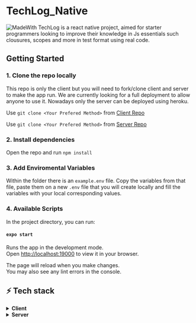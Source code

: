 # TechLog_Native
![MadeWith](https://img.shields.io/badge/Made%20for-VSCode-1f425f.svg)
TechLog is a react native project, aimed for starter programmers looking to improve their knowledge in Js essentials such clousures, scopes and more in test format using real code.

## Getting Started

### 1. Clone the repo locally
This repo is only the client but you will need to fork/clone client and server to make the app run.
We are currently looking for a full deployment to allow anyone to use it.
Nowadays only the server can be deployed using heroku.

Use `git clone <Your Prefered Method>` from [Client Repo](https://github.com/NeoCephei/TechLog_Native)

Use `git clone <Your Prefered Method>` from [Server Repo](https://github.com/NeoCephei/TechLog_Server)

### 2. Install dependencies
Open the repo and run `npm install`

### 3. Add Enviromental Variables
Within the folder there is an `example.env` file. Copy the variables from that file, paste them on a new `.env` file that you will create locally and fill the variables with your local corresponding values.

### 4. Available Scripts

In the project directory, you can run:

#### `expo start`

Runs the app in the development mode.\
Open [http://localhost:19000](http://localhost:19000) to view it in your browser.

The page will reload when you make changes.\
You may also see any lint errors in the console.

## ⚡ Tech stack
<details>
 <summary><b>Client</b></summary> 
 
  ![Native](https://img.shields.io/badge/React_Native-20232A?style=for-the-badge&logo=react&logoColor=61DAFB)
  ![Router](https://img.shields.io/badge/React_Router-CA4245?style=for-the-badge&logo=react-router&logoColor=white)
  ![Redux](https://img.shields.io/badge/Redux-593D88?style=for-the-badge&logo=redux&logoColor=white)
 
 </details>
 
<details>
 <summary><b>Server</b></summary>
 
 ![Heroku](https://img.shields.io/badge/Heroku-430098?style=for-the-badge&logo=heroku&logoColor=white)
 ![NodeJs](https://img.shields.io/badge/Node.js-43853D?style=for-the-badge&logo=node.js&logoColor=white)
 ![Express](https://img.shields.io/badge/Express.js-404D59?style=for-the-badge)
 ![MongoDB](https://img.shields.io/badge/MongoDB-4EA94B?style=for-the-badge&logo=mongodb&logoColor=white)
</details>
